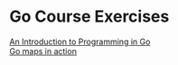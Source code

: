 # Go Course Exercises

[An Introduction to Programming in Go](https://www.golang-book.com/books/intro)  
[Go maps in action](https://go.dev/blog/maps)
